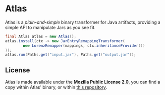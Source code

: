Atlas
=====

Atlas is a *plain-and-simple* binary transformer for Java artifacts, providing a simple API
to manipulate Jars as you see fit.

```java
final Atlas atlas = new Atlas();
atlas.install(ctx -> new JarEntryRemappingTransformer(
        new LorenzRemapper(mappings, ctx.inheritanceProvider())
));
atlas.run(Paths.get("input.jar"), Paths.get("output.jar"));
```

## License

Atlas is made available under the **Mozilla Public License 2.0**, you can find a copy within
Atlas' binary, or within [this repository](LICENSE.txt).
